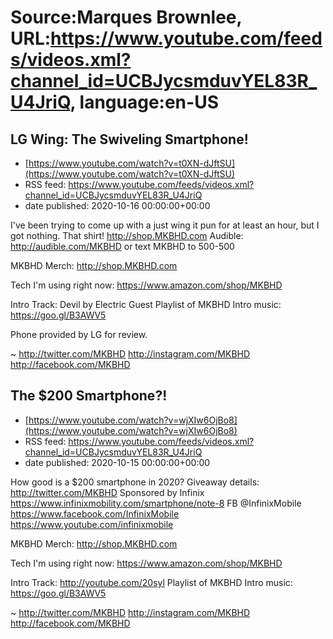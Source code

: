 # Source:Marques Brownlee, URL:https://www.youtube.com/feeds/videos.xml?channel_id=UCBJycsmduvYEL83R_U4JriQ, language:en-US

## LG Wing: The Swiveling Smartphone!
 - [https://www.youtube.com/watch?v=t0XN-dJftSU](https://www.youtube.com/watch?v=t0XN-dJftSU)
 - RSS feed: https://www.youtube.com/feeds/videos.xml?channel_id=UCBJycsmduvYEL83R_U4JriQ
 - date published: 2020-10-16 00:00:00+00:00

I've been trying to come up with a just wing it pun for at least an hour, but I got nothing.
That shirt! http://shop.MKBHD.com
Audible: http://audible.com/MKBHD or text MKBHD to 500-500

MKBHD Merch: http://shop.MKBHD.com

Tech I'm using right now: https://www.amazon.com/shop/MKBHD

Intro Track: Devil by Electric Guest
Playlist of MKBHD Intro music: https://goo.gl/B3AWV5

Phone provided by LG for review.

~
http://twitter.com/MKBHD
http://instagram.com/MKBHD
http://facebook.com/MKBHD

## The $200 Smartphone?!
 - [https://www.youtube.com/watch?v=wjXIw6OjBo8](https://www.youtube.com/watch?v=wjXIw6OjBo8)
 - RSS feed: https://www.youtube.com/feeds/videos.xml?channel_id=UCBJycsmduvYEL83R_U4JriQ
 - date published: 2020-10-15 00:00:00+00:00

How good is a $200 smartphone in 2020?
Giveaway details: http://twitter.com/MKBHD
Sponsored by Infinix
https://www.infinixmobility.com/smartphone/note-8
FB @InfinixMobile https://www.facebook.com/InfinixMobile
https://www.youtube.com/infinixmobile

MKBHD Merch: http://shop.MKBHD.com

Tech I'm using right now: https://www.amazon.com/shop/MKBHD

Intro Track: http://youtube.com/20syl
Playlist of MKBHD Intro music: https://goo.gl/B3AWV5

~
http://twitter.com/MKBHD
http://instagram.com/MKBHD
http://facebook.com/MKBHD

